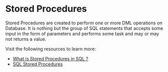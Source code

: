 # Stored Procedures

Stored Procedures are created to perform one or more DML operations on Database. It is nothing but the group of SQL statements that accepts some input in the form of parameters and performs some task and may or may not returns a value.

Visit the following resources to learn more:

- [What is Stored Procedures in SQL ?](https://www.geeksforgeeks.org/what-is-stored-procedures-in-sql/)
- [SQL Stored Procedures](https://www.programiz.com/sql/stored-procedures)
